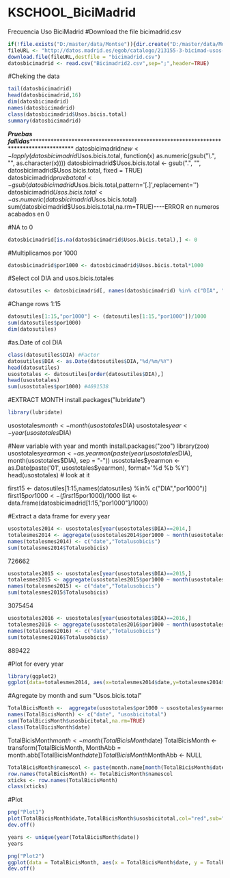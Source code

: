 # KSCHOOL_BiciMadrid
Frecuencia Uso BiciMadrid
#Download the file bicimadrid.csv
```r
if(!file.exists("D:/master/data/Montse")){dir.create("D:/master/data/Montse")}
fileURL <- "http://datos.madrid.es/egob/catalogo/213155-3-bicimad-usos-usuarios.csv"
download.file(fileURL,destfile = "bicimadrid.csv")
datosbicimadrid <- read.csv("Bicimadrid2.csv",sep=";",header=TRUE)
```
#Cheking the data
```r
tail(datosbicimadrid)
head(datosbicimadrid,16)
dim(datosbicimadrid)
names(datosbicimadrid)
class(datosbicimadrid$Usos.bicis.total)
summary(datosbicimadrid)
```

***********Pruebas fallidas*************************************************************************************************
datosbicimadrid$new <- lapply(datosbicimadrid$Usos.bicis.total, function(x) as.numeric(gsub("\\.", "", as.character(x))))
datosbicimadrid$Usos.bicis.total <-    gsub(".", "", datosbicimadrid$Usos.bicis.total, fixed = TRUE)
datosbicimadrid$pruebatotal <-    gsub(datosbicimadrid$Usos.bicis.total,pattern='[.]',replacement='')
datosbicimadrid$Usos.bicis.total <-    as.numeric(datosbicimadrid$Usos.bicis.total)
sum(datosbicimadrid$Usos.bicis.total,na.rm=TRUE)----ERROR en numeros acabados en 0


#NA to 0
```r
datosbicimadrid[is.na(datosbicimadrid$Usos.bicis.total),] <- 0
```

#Multiplicamos por 1000
```r
datosbicimadrid$por1000 <- datosbicimadrid$Usos.bicis.total*1000
```
#Select col DIA and usos.bicis.totales
```r
datosutiles <- datosbicimadrid[, names(datosbicimadrid) %in% c("DIA", "por1000")] 
```
#Change rows 1:15
```r
datosutiles[1:15,"por1000"] <- (datosutiles[1:15,"por1000"])/1000
sum(datosutiles$por1000)
dim(datosutiles)
```
#as.Date of col DIA
```r
class(datosutiles$DIA) #Factor
datosutiles$DIA <- as.Date(datosutiles$DIA,"%d/%m/%Y")
head(datosutiles)
usostotales <- datosutiles[order(datosutiles$DIA),]
head(usostotales)
sum(usostotales$por1000) #4691538
```
#EXTRACT MONTH
install.packages("lubridate")
```r
library(lubridate)
```
usostotales$month <- month(usostotales$DIA)
usostotales$year <- year(usostotales$DIA)


#New variable with year and month
install.packages("zoo")
library(zoo)
usostotales$yearmon <- as.yearmon(paste(year(usostotales$DIA), month(usostotales$DIA), sep = "-"))
usostotales$yearmon <- as.Date(paste('01', usostotales$yearmon), format='%d %b %Y')
head(usostotales) # look at it

first15 <- datosutiles[1:15,names(datosutiles) %in% c("DIA","por1000")]
first15$por1000 <- (first15$por1000)/1000 
list <- data.frame(datosbicimadrid[1:15,"por1000"]/1000)


#Extract a data frame for every year
```r
usostotales2014 <- usostotales[year(usostotales$DIA)==2014,]
totalesmes2014 <- aggregate(usostotales2014$por1000 ~ month(usostotales2014$DIA),FUN=sum,na.rm=TRUE)
names(totalesmes2014) <- c("date","Totalusobicis")
sum(totalesmes2014$Totalusobicis)
```
726662
```r
usostotales2015 <- usostotales[year(usostotales$DIA)==2015,]
totalesmes2015 <- aggregate(usostotales2015$por1000 ~ month(usostotales2015$DIA),FUN=sum,na.rm=TRUE)
names(totalesmes2015) <- c("date","Totalusobicis")
sum(totalesmes2015$Totalusobicis)
```
3075454

```r
usostotales2016 <- usostotales[year(usostotales$DIA)==2016,]
totalesmes2016 <- aggregate(usostotales2016$por1000 ~ month(usostotales2016$DIA),FUN=sum,na.rm=TRUE)
names(totalesmes2016) <- c("date","Totalusobicis")
sum(totalesmes2016$Totalusobicis)
```
889422



#Plot for every year
```r
library(ggplot2)
ggplot(data=totalesmes2014, aes(x=totalesmes2014$date,y=totalesmes2014$Totalusobicis)) +geom_line()+labs(x="Months",y="Usos Totales Bicis")
```

#Agregate by month and sum "Usos.bicis.total"
```r
TotalBicisMonth <-  aggregate(usostotales$por1000 ~ usostotales$yearmon, FUN = sum, na.rm=TRUE)
names(TotalBicisMonth) <- c("date", "usosbicitotal")
sum(TotalBicisMonth$usosbicitotal,na.rm=TRUE)
class(TotalBicisMonth$date) 
``` 

TotalBicisMonth$month <- month(TotalBicisMonth$date)
TotalBicisMonth <- transform(TotalBicisMonth, MonthAbb = month.abb[TotalBicisMonth$date])
TotalBicisMonth$MonthAbb <- NULL
```r
TotalBicisMonth$namescol <- paste(month.name[month(TotalBicisMonth$date)],year(TotalBicisMonth$date))
row.names(TotalBicisMonth) <- TotalBicisMonth$namescol
xticks <- row.names(TotalBicisMonth)
class(xticks)
```

#Plot
```r
png("Plot1")
plot(TotalBicisMonth$date,TotalBicisMonth$usosbicitotal,col="red",sub="Datos de junio 2014 a abril 2016",main="Evolución Uso BiciMadrid",xlab="Meses",ylim=range(0:400000),ylab="Número de Usos mensuales")
dev.off()
```
```r
years <- unique(year(TotalBicisMonth$date))
years
```
```r
png("Plot2")
ggplot(data = TotalBicisMonth, aes(x = TotalBicisMonth$date, y = TotalBicisMonth$usosbicitotal, group = 1))+title(main="Evolución Uso BiciMadrid") +geom_line(colour = "blue") 
dev.off()
```
